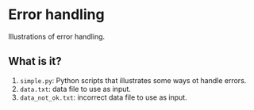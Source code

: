 # Error handling

Illustrations of error handling.

## What is it?

1. `simple.py`: Python scripts that illustrates some
   ways ot handle errors.
1. `data.txt`: data file to use as input.
1. `data_not_ok.txt`: incorrect data file to use as input.
